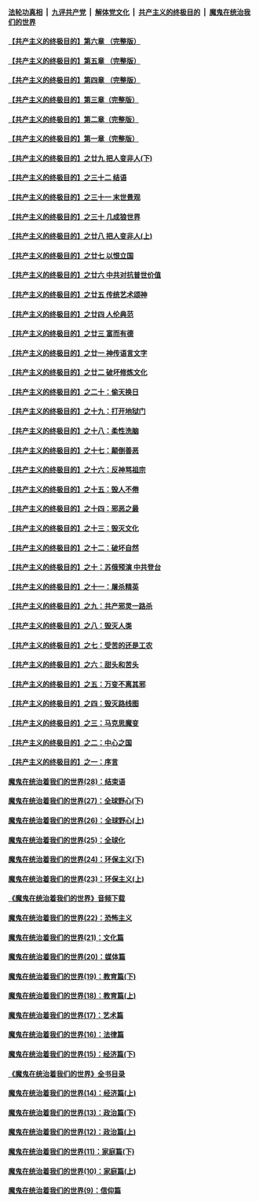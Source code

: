 

####  [法轮功真相](../../../../basic/blob/master/README.md?t=04100901) &nbsp;|&nbsp; [九评共产党](../../../../9ping.md/blob/master/README.md?t=04100901) &nbsp;|&nbsp; [解体党文化](../../../../jtdwh.md/blob/master/README.md?t=04100901)  &nbsp;|&nbsp; [共产主义的终极目的](../../../../gczydzjmd.md/blob/master/README.md?t=04100901) &nbsp;|&nbsp; [魔鬼在统治我们的世界](../../../../mgztzwmdsj.md/blob/master/README.md?t=04100901) 

#### [【共产主义的终极目的】第六章 （完整版）](../pages/nsc422/n11428913.md?t=04100901) 

#### [【共产主义的终极目的】第五章 （完整版）](../pages/nsc422/n11428912.md?t=04100901) 

#### [【共产主义的终极目的】第四章 （完整版）](../pages/nsc422/n11428907.md?t=04100901) 

#### [【共产主义的终极目的】第三章（完整版）](../pages/nsc422/n11428848.md?t=04100901) 

#### [【共产主义的终极目的】第二章（完整版）](../pages/nsc422/n11428831.md?t=04100901) 

#### [【共产主义的终极目的】第一章（完整版）](../pages/nsc422/n11417651.md?t=04100901) 

#### [【共产主义的终极目的】之廿九 把人变非人(下)](../pages/nsc422/n11344140.md?t=04100901) 

#### [【共产主义的终极目的】之三十二 结语](../pages/nsc422/n11360535.md?t=04100901) 

#### [【共产主义的终极目的】之三十一 末世景观](../pages/nsc422/n11351129.md?t=04100901) 

#### [【共产主义的终极目的】之三十 几成狼世界](../pages/nsc422/n11348280.md?t=04100901) 

#### [【共产主义的终极目的】之廿八 把人变非人(上)](../pages/nsc422/n11340492.md?t=04100901) 

#### [【共产主义的终极目的】之廿七 以恨立国](../pages/nsc422/n11336944.md?t=04100901) 

#### [【共产主义的终极目的】之廿六 中共对抗普世价值](../pages/nsc422/n11324785.md?t=04100901) 

#### [【共产主义的终极目的】之廿五 传统艺术颂神](../pages/nsc422/n11296396.md?t=04100901) 

#### [【共产主义的终极目的】之廿四 人伦典范](../pages/nsc422/n11296397.md?t=04100901) 

#### [【共产主义的终极目的】之廿三 富而有德](../pages/nsc422/n11283598.md?t=04100901) 

#### [【共产主义的终极目的】之廿一 神传语言文字](../pages/nsc422/n11263265.md?t=04100901) 

#### [【共产主义的终极目的】之廿二 破坏修炼文化](../pages/nsc422/n11245728.md?t=04100901) 

#### [【共产主义的终极目的】之二十：偷天换日](../pages/nsc422/n11238846.md?t=04100901) 

#### [【共产主义的终极目的】之十九：打开地狱门](../pages/nsc422/n11206376.md?t=04100901) 

#### [【共产主义的终极目的】之十八：柔性洗脑](../pages/nsc422/n11199994.md?t=04100901) 

#### [【共产主义的终极目的】之十七：颠倒善恶](../pages/nsc422/n11179782.md?t=04100901) 

#### [【共产主义的终极目的】之十六：反神骂祖宗](../pages/nsc422/n11166798.md?t=04100901) 

#### [【共产主义的终极目的】之十五：毁人不倦](../pages/nsc422/n11166792.md?t=04100901) 

#### [【共产主义的终极目的】之十四：邪恶之最](../pages/nsc422/n11150249.md?t=04100901) 

#### [【共产主义的终极目的】之十三：毁灭文化](../pages/nsc422/n11135227.md?t=04100901) 

#### [【共产主义的终极目的】之十二：破坏自然](../pages/nsc422/n11135214.md?t=04100901) 

#### [【共产主义的终极目的】之十：苏俄预演 中共登台](../pages/nsc422/n11118424.md?t=04100901) 

#### [【共产主义的终极目的】之十一：屠杀精英](../pages/nsc422/n11118442.md?t=04100901) 

#### [【共产主义的终极目的】之九：共产邪灵一路杀](../pages/nsc422/n11114139.md?t=04100901) 

#### [【共产主义的终极目的】之八：毁灭人类](../pages/nsc422/n11108503.md?t=04100901) 

#### [【共产主义的终极目的】之七：受苦的还是工农](../pages/nsc422/n11101809.md?t=04100901) 

#### [【共产主义的终极目的】之六：甜头和苦头](../pages/nsc422/n11096971.md?t=04100901) 

#### [【共产主义的终极目的】之五：万变不离其邪](../pages/nsc422/n11091285.md?t=04100901) 

#### [【共产主义的终极目的】之四：毁灭路线图](../pages/nsc422/n11086284.md?t=04100901) 

#### [【共产主义的终极目的】之三：马克思魔变](../pages/nsc422/n11061941.md?t=04100901) 

#### [【共产主义的终极目的】之二：中心之国](../pages/nsc422/n11047728.md?t=04100901) 

#### [【共产主义的终极目的】之一：序言](../pages/nsc422/n11086077.md?t=04100901) 

#### [魔鬼在统治着我们的世界(28)：结束语](../pages/nsc422/n10936246.md?t=04100901) 

#### [魔鬼在统治着我们的世界(27)：全球野心(下)](../pages/nsc422/n10928319.md?t=04100901) 

#### [魔鬼在统治着我们的世界(26)：全球野心(上)](../pages/nsc422/n10900318.md?t=04100901) 

#### [魔鬼在统治着我们的世界(25)：全球化](../pages/nsc422/n10788205.md?t=04100901) 

#### [魔鬼在统治着我们的世界(24)：环保主义(下)](../pages/nsc422/n10695307.md?t=04100901) 

#### [魔鬼在统治着我们的世界(23)：环保主义(上)](../pages/nsc422/n10688613.md?t=04100901) 

#### [《魔鬼在统治着我们的世界》音频下载](../pages/nsc422/n10635553.md?t=04100901) 

#### [魔鬼在统治着我们的世界(22)：恐怖主义](../pages/nsc422/n10614727.md?t=04100901) 

#### [魔鬼在统治着我们的世界(21)：文化篇](../pages/nsc422/n10597706.md?t=04100901) 

#### [魔鬼在统治着我们的世界(20)：媒体篇](../pages/nsc422/n10586579.md?t=04100901) 

#### [魔鬼在统治着我们的世界(19)：教育篇(下)](../pages/nsc422/n10564808.md?t=04100901) 

#### [魔鬼在统治着我们的世界(18)：教育篇(上)](../pages/nsc422/n10526970.md?t=04100901) 

#### [魔鬼在统治着我们的世界(17)：艺术篇](../pages/nsc422/n10499093.md?t=04100901) 

#### [魔鬼在统治着我们的世界(16)：法律篇](../pages/nsc422/n10485969.md?t=04100901) 

#### [魔鬼在统治着我们的世界(15)：经济篇(下)](../pages/nsc422/n10469975.md?t=04100901) 

#### [《魔鬼在统治着我们的世界》全书目录](../pages/nsc422/n10464261.md?t=04100901) 

#### [魔鬼在统治着我们的世界(14)：经济篇(上)](../pages/nsc422/n10457370.md?t=04100901) 

#### [魔鬼在统治着我们的世界(13)：政治篇(下)](../pages/nsc422/n10448270.md?t=04100901) 

#### [魔鬼在统治着我们的世界(12)：政治篇(上)](../pages/nsc422/n10444576.md?t=04100901) 

#### [魔鬼在统治着我们的世界(11)：家庭篇(下)](../pages/nsc422/n10440961.md?t=04100901) 

#### [魔鬼在统治着我们的世界(10)：家庭篇(上)](../pages/nsc422/n10435448.md?t=04100901) 

#### [魔鬼在统治着我们的世界(9)：信仰篇](../pages/nsc422/n10432159.md?t=04100901) 

